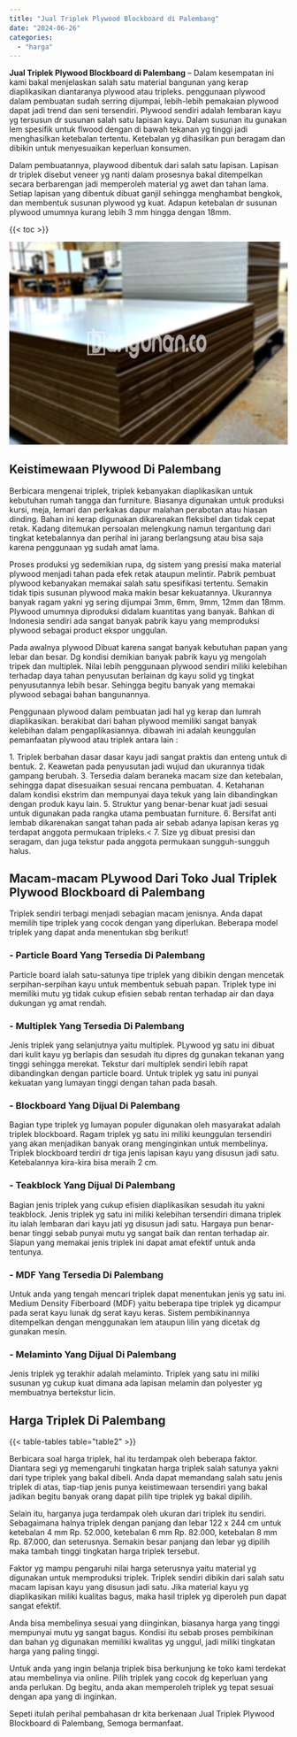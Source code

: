 ```yaml
---
title: "Jual Triplek Plywood Blockboard di Palembang"
date: "2024-06-26"
categories: 
  - "harga"
---
```


**Jual Triplek Plywood Blockboard di Palembang** – Dalam kesempatan ini kami bakal menjelaskan salah satu material bangunan yang kerap diaplikasikan diantaranya plywood atau tripleks. penggunaan plywood dalam pembuatan sudah serring dijumpai, lebih-lebih pemakaian plywood dapat jadi trend dan seni tersendiri. Plywood sendiri adalah lembaran kayu yg tersusun dr susunan salah satu lapisan kayu. Dalam susunan itu gunakan lem spesifik untuk flwood dengan di bawah tekanan yg tinggi jadi menghasilkan ketebalan tertentu. Ketebalan yg dihasilkan pun beragam dan dibikin untuk menyesuaikan keperluan konsumen.

Dalam pembuatannya, playwood dibentuk dari salah satu lapisan. Lapisan dr triplek disebut veneer yg nanti dalam prosesnya bakal ditempelkan secara berbarengan jadi memperoleh material yg awet dan tahan lama. Setiap lapisan yang dibentuk dibuat ganjil sehingga menghambat bengkok, dan membentuk susunan plywood yg kuat. Adapun ketebalan dr susunan plywood umumnya kurang lebih 3 mm hingga dengan 18mm.

{{< toc >}}

![Jual Triplek Plywood Blockboard di Palembang](/images/jual-triplek-murah-03.png)

## Keistimewaan Plywood Di Palembang

Berbicara mengenai triplek, triplek kebanyakan diaplikasikan untuk kebutuhan rumah tangga dan furniture. Biasanya digunakan untuk produksi kursi, meja, lemari dan perkakas dapur malahan perabotan atau hiasan dinding. Bahan ini kerap digunakan dikarenakan fleksibel dan tidak cepat retak. Kadang ditemukan persoalan melengkung namun tergantung dari tingkat ketebalannya dan perihal ini jarang berlangsung atau bisa saja karena penggunaan yg sudah amat lama.

Proses produksi yg sedemikian rupa, dg sistem yang presisi maka material plywood menjadi tahan pada efek retak ataupun melintir. Pabrik pembuat plywood kebanyakan memakai salah satu spesifikasi tertentu. Semakin tidak tipis susunan plywood maka makin besar kekuatannya. Ukurannya banyak ragam yakni yg sering dijumpai 3mm, 6mm, 9mm, 12mm dan 18mm. Plywood umumnya diproduksi didalam kuantitas yang banyak. Bahkan di Indonesia sendiri ada sangat banyak pabrik kayu yang memproduksi plywood sebagai product ekspor unggulan.

Pada awalnya plywood Dibuat karena sangat banyak kebutuhan papan yang lebar dan besar. Dg kondisi demikian banyak pabrik kayu yg mengolah tripek dan multiplek. Nilai lebih penggunaan plywood sendiri miliki kelebihan terhadap daya tahan penyusutan berlainan dg kayu solid yg tingkat penyusutannya lebih besar. Sehingga begitu banyak yang memakai plywood sebagai bahan bangunannya.

Penggunaan plywood dalam pembuatan jadi hal yg kerap dan lumrah diaplikasikan. berakibat dari bahan plywood memiliki sangat banyak kelebihan dalam pengaplikasiannya. dibawah ini adalah keunggulan pemanfaatan plywood atau triplek antara lain :

1\. Triplek berbahan dasar dasar kayu jadi sangat praktis dan enteng untuk di bentuk. 2. Keawetan pada penyusutan jadi wujud dan ukurannya tidak gampang berubah. 3. Tersedia dalam beraneka macam size dan ketebalan, sehingga dapat disesuaikan sesuai rencana pembuatan. 4. Ketahanan dalam kondisi ekstrim dan mempunyai daya tekuk yang lain dibandingkan dengan produk kayu lain. 5. Struktur yang benar-benar kuat jadi sesuai untuk digunakan pada rangka utama pembuatan furniture. 6. Bersifat anti lembab dikarenakan sangat tahan pada air sebab adanya lapisan keras yg terdapat anggota permukaan tripleks.< 7. Size yg dibuat presisi dan seragam, dan juga tekstur pada anggota permukaan sungguh-sungguh halus.

## Macam-macam PLywood Dari Toko Jual Triplek Plywood Blockboard di Palembang

Triplek sendiri terbagi menjadi sebagian macam jenisnya. Anda dapat memilih tipe triplek yang cocok dengan yang diperlukan. Beberapa model triplek yang dapat anda menentukan sbg berikut!

### \- Particle Board Yang Tersedia Di Palembang

Particle board ialah satu-satunya tipe triplek yang dibikin dengan mencetak serpihan-serpihan kayu untuk membentuk sebuah papan. Triplek type ini memiliki mutu yg tidak cukup efisien sebab rentan terhadap air dan daya dukungan yg amat rendah.

### \- Multiplek Yang Tersedia Di Palembang

Jenis triplek yang selanjutnya yaitu multiplek. PLywood yg satu ini dibuat dari kulit kayu yg berlapis dan sesudah itu dipres dg gunakan tekanan yang tinggi sehingga merekat. Tekstur dari multiplek sendiri lebih rapat dibandingkan dengan particle board. Untuk triplek yg satu ini punyai kekuatan yang lumayan tinggi dengan tahan pada basah.

### \- Blockboard Yang Dijual Di Palembang

Bagian type triplek yg lumayan populer digunakan oleh masyarakat adalah triplek blockboard. Ragam triplek yg satu ini miliki keunggulan tersendiri yang akan menjadikan banyak orang menginginkan untuk membelinya. Triplek blockboard terdiri dr tiga jenis lapisan kayu yang disusun jadi satu. Ketebalannya kira-kira bisa meraih 2 cm.

### \- Teakblock Yang Dijual Di Palembang

Bagian jenis triplek yang cukup efisien diaplikasikan sesudah itu yakni teakblock. Jenis triplek yg satu ini miliki kelebihan tersendiri dimana triplek itu ialah lembaran dari kayu jati yg disusun jadi satu. Hargaya pun benar-benar tinggi sebab punyai mutu yg sangat baik dan rentan terhadap air. Siapun yang memakai jenis triplek ini dapat amat efektif untuk anda tentunya.

### \- MDF Yang Tersedia Di Palembang

Untuk anda yang tengah mencari triplek dapat menentukan jenis yg satu ini. Medium Density Fiberboard (MDF) yaitu beberapa tipe triplek yg dicampur pada serat kayu lunak dg serat kayu keras. Sistem pembikinannya ditempelkan dengan menggunakan lem ataupun lilin yang dicetak dg gunakan mesin.

### \- Melaminto Yang Dijual Di Palembang

Jenis triplek yg terakhir adalah melaminto. Triplek yang satu ini miliki susunan yg cukup kuat dimana ada lapisan melamin dan polyester yg membuatnya bertekstur licin.

## Harga Triplek Di Palembang

{{< table-tables table="table2" >}}

Berbicara soal harga triplek, hal itu terdampak oleh beberapa faktor. Diantara segi yg memengaruhi tingkatan harga triplek salah satunya yakni dari type triplek yang bakal dibeli. Anda dapat memandang salah satu jenis triplek di atas, tiap-tiap jenis punya keistimewaan tersendiri yang bakal jadikan begitu banyak orang dapat pilih tipe triplek yg bakal dipilih.

Selain itu, harganya juga terdampak oleh ukuran dari triplek itu sendiri. Sebagaimana halnya triplek dengan panjang dan lebar 122 x 244 cm untuk ketebalan 4 mm Rp. 52.000, ketebalan 6 mm Rp. 82.000, ketebalan 8 mm Rp. 87.000, dan seterusnya. Semakin besar panjang dan lebar yg dipilih maka tambah tinggi tingkatan harga triplek tersebut.

Faktor yg mampu pengaruhi nilai harga seterusnya yaitu material yg digunakan untuk memproduksi triplek. Triplek sendiri dibikin dari salah satu macam lapisan kayu yang disusun jadi satu. Jika material kayu yg diaplikasikan miliki kualitas bagus, maka hasil triplek yg diperoleh pun dapat sangat efektif.

Anda bisa membelinya sesuai yang diinginkan, biasanya harga yang tinggi mempunyai mutu yg sangat bagus. Kondisi itu sebab proses pembikinan dan bahan yg digunakan memiliki kwalitas yg unggul, jadi miliki tingkatan harga yang paling tinggi.

Untuk anda yang ingin belanja triplek bisa berkunjung ke toko kami terdekat atau membelinya via online. Pilih triplek yang cocok dg keperluan yang anda perlukan. Dg begitu, anda akan memperoleh triplek yg tepat sesuai dengan apa yang di inginkan.

Sepeti itulah perihal pembahasan dr kita berkenaan Jual Triplek Plywood Blockboard di Palembang, Semoga bermanfaat.
